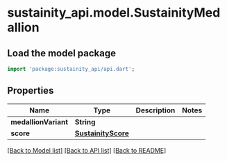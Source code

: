 # sustainity_api.model.SustainityMedallion

## Load the model package
```dart
import 'package:sustainity_api/api.dart';
```

## Properties
Name | Type | Description | Notes
------------ | ------------- | ------------- | -------------
**medallionVariant** | **String** |  | 
**score** | [**SustainityScore**](SustainityScore.md) |  | 

[[Back to Model list]](../README.md#documentation-for-models) [[Back to API list]](../README.md#documentation-for-api-endpoints) [[Back to README]](../README.md)


